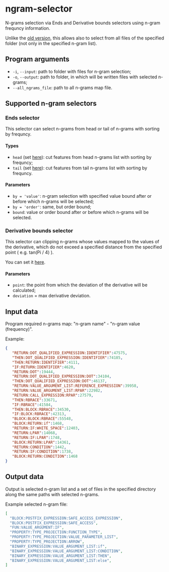 # ngram-selector

N-grams selection via Ends and Derivative bounds selectors using n-gram frequncy information.

Unlike the [old version](https://github.com/PetukhovVictor/ngram-list-selector), this allows also to select from all files of the specified folder (not only in the specified n-gram list).

## Program arguments

- `-i`, `--input`: path to folder with files for n-gram selection;
- `-o`, `--output`: path to folder, in which will be written files with selected n-grams;
- `--all_ngrams_file`: path to all n-grams map file.

## Supported n-gram selectors

### Ends selector

This selector can select n-grams from head or tail of n-grams with sorting by frequncy.

#### Types
- `head` (set [here](https://github.com/PetukhovVictor/ngram-selector/blob/master/src/main/kotlin/org/jetbrains/ngramselector/Runner.kt#L27)): cut features from head n-grams list with sorting by frequncy;
- `tail` (set [here](https://github.com/PetukhovVictor/ngram-selector/blob/master/src/main/kotlin/org/jetbrains/ngramselector/Runner.kt#L28)): cut features from tail n-grams list with sorting by frequncy.

#### Parameters
- `by = 'value'`: n-gram selection with specified value bound after or before which n-grams will be selected;
- `by = 'order'`: same, but order bound;
- `bound`: value or order bound after or before which n-grams will be selected.

### Derivative bounds selector

This selector can clipping n-grams whose values mapped to the values of the derivative, which do not exceed a specified distance from the specified point ( e.g. tan(Pi / 4) ).

You can set it [here](https://github.com/PetukhovVictor/ngram-selector/blob/master/src/main/kotlin/org/jetbrains/ngramselector/Runner.kt#L29).

#### Parameters
- `point`: the point from which the deviation of the derivative will be calculated;
- `deviation` = max derivative deviation.

## Input data

Program required n-grams map: "n-gram name" - "n-gram value (frequency)".

Example:
```json
{
   "RETURN:DOT_QUALIFIED_EXPRESSION:IDENTIFIER":47575,
   "THEN:DOT_QUALIFIED_EXPRESSION:IDENTIFIER":74185,
   "THEN:RETURN:IDENTIFIER":4111,
   "IF:RETURN:IDENTIFIER":4620,
   "RETURN:DOT":19444,
   "RETURN:DOT_QUALIFIED_EXPRESSION:DOT":34104,
   "THEN:DOT_QUALIFIED_EXPRESSION:DOT":46137,
   "RETURN:VALUE_ARGUMENT_LIST:REFERENCE_EXPRESSION":39958,
   "RETURN:VALUE_ARGUMENT_LIST:RPAR":22982,
   "RETURN:CALL_EXPRESSION:RPAR":27579,
   "THEN:RBRACE":33671,
   "IF:RBRACE":41584,
   "THEN:BLOCK:RBRACE":34530,
   "IF:BLOCK:RBRACE":42313,
   "BLOCK:BLOCK:RBRACE":55548,
   "BLOCK:RETURN:if":1468,
   "RETURN:IF:WHITE_SPACE":12403,
   "RETURN:LPAR":14068,
   "RETURN:IF:LPAR":1748,
   "BLOCK:RETURN:LPAR":14361,
   "RETURN:CONDITION":1442,
   "RETURN:IF:CONDITION":1738,
   "BLOCK:RETURN:CONDITION":1468
}
```

## Output data

Output is selected n-gram list and a set of files in the specified directory along the same paths with selected n-grams.

Example selected n-gram file:
```json
[
  "BLOCK:POSTFIX_EXPRESSION:SAFE_ACCESS_EXPRESSION",
  "BLOCK:POSTFIX_EXPRESSION:SAFE_ACCESS",
  "FUN:VALUE_ARGUMENT:IF",
  "PROPERTY:TYPE_PROJECTION:FUNCTION_TYPE",
  "PROPERTY:TYPE_PROJECTION:VALUE_PARAMETER_LIST",
  "PROPERTY:TYPE_PROJECTION:ARROW",
  "BINARY_EXPRESSION:VALUE_ARGUMENT_LIST:if",
  "BINARY_EXPRESSION:VALUE_ARGUMENT_LIST:CONDITION", 
  "BINARY_EXPRESSION:VALUE_ARGUMENT_LIST:THEN",
  "BINARY_EXPRESSION:VALUE_ARGUMENT_LIST:else",
]
```
